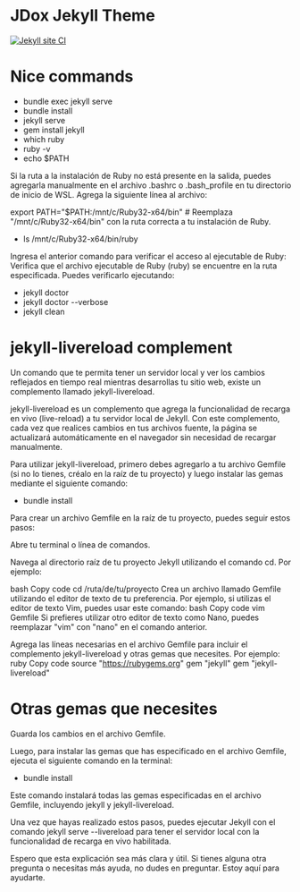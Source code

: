 # JDox Jekyll Theme

[![Jekyll site CI](https://github.com/aliifam/jdox/actions/workflows/jekyll.yml/badge.svg?branch=master)](https://github.com/aliifam/jdox/actions/workflows/jekyll.yml)

# Nice commands

- bundle exec jekyll serve
- bundle install
- jekyll serve
- gem install jekyll
- which ruby
- ruby -v
- echo $PATH

Si la ruta a la instalación de Ruby no está presente en la salida, puedes agregarla manualmente en el archivo .bashrc o .bash_profile en tu directorio de inicio de WSL. Agrega la siguiente línea al archivo:

export PATH="$PATH:/mnt/c/Ruby32-x64/bin" # Reemplaza "/mnt/c/Ruby32-x64/bin" con la ruta correcta a tu instalación de Ruby.

- ls /mnt/c/Ruby32-x64/bin/ruby

Ingresa el anterior comando para verificar el acceso al ejecutable de Ruby: Verifica que el archivo ejecutable de Ruby (ruby) se encuentre en la ruta especificada. Puedes verificarlo ejecutando:

- jekyll doctor
- jekyll doctor --verbose
- jekyll clean

# jekyll-livereload complement

Un comando que te permita tener un servidor local y ver los cambios reflejados en tiempo real mientras desarrollas tu sitio web, existe un complemento llamado jekyll-livereload.

jekyll-livereload es un complemento que agrega la funcionalidad de recarga en vivo (live-reload) a tu servidor local de Jekyll. Con este complemento, cada vez que realices cambios en tus archivos fuente, la página se actualizará automáticamente en el navegador sin necesidad de recargar manualmente.

Para utilizar jekyll-livereload, primero debes agregarlo a tu archivo Gemfile (si no lo tienes, créalo en la raíz de tu proyecto) y luego instalar las gemas mediante el siguiente comando:

- bundle install

Para crear un archivo Gemfile en la raíz de tu proyecto, puedes seguir estos pasos:

Abre tu terminal o línea de comandos.

Navega al directorio raíz de tu proyecto Jekyll utilizando el comando cd. Por ejemplo:

bash
Copy code
cd /ruta/de/tu/proyecto
Crea un archivo llamado Gemfile utilizando el editor de texto de tu preferencia. Por ejemplo, si utilizas el editor de texto Vim, puedes usar este comando:
bash
Copy code
vim Gemfile
Si prefieres utilizar otro editor de texto como Nano, puedes reemplazar "vim" con "nano" en el comando anterior.

Agrega las líneas necesarias en el archivo Gemfile para incluir el complemento jekyll-livereload y otras gemas que necesites. Por ejemplo:
ruby
Copy code
source "https://rubygems.org"
gem "jekyll"
gem "jekyll-livereload"

# Otras gemas que necesites

Guarda los cambios en el archivo Gemfile.

Luego, para instalar las gemas que has especificado en el archivo Gemfile, ejecuta el siguiente comando en la terminal:

- bundle install

Este comando instalará todas las gemas especificadas en el archivo Gemfile, incluyendo jekyll y jekyll-livereload.

Una vez que hayas realizado estos pasos, puedes ejecutar Jekyll con el comando jekyll serve --livereload para tener el servidor local con la funcionalidad de recarga en vivo habilitada.

Espero que esta explicación sea más clara y útil. Si tienes alguna otra pregunta o necesitas más ayuda, no dudes en preguntar. Estoy aquí para ayudarte.
